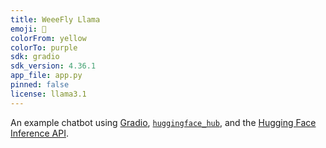 ```yaml
---
title: WeeeFly Llama
emoji: 💬
colorFrom: yellow
colorTo: purple
sdk: gradio
sdk_version: 4.36.1
app_file: app.py
pinned: false
license: llama3.1
---
```


An example chatbot using [Gradio](https://gradio.app), [`huggingface_hub`](https://huggingface.co/docs/huggingface_hub/v0.22.2/en/index), and the [Hugging Face Inference API](https://huggingface.co/docs/api-inference/index).
